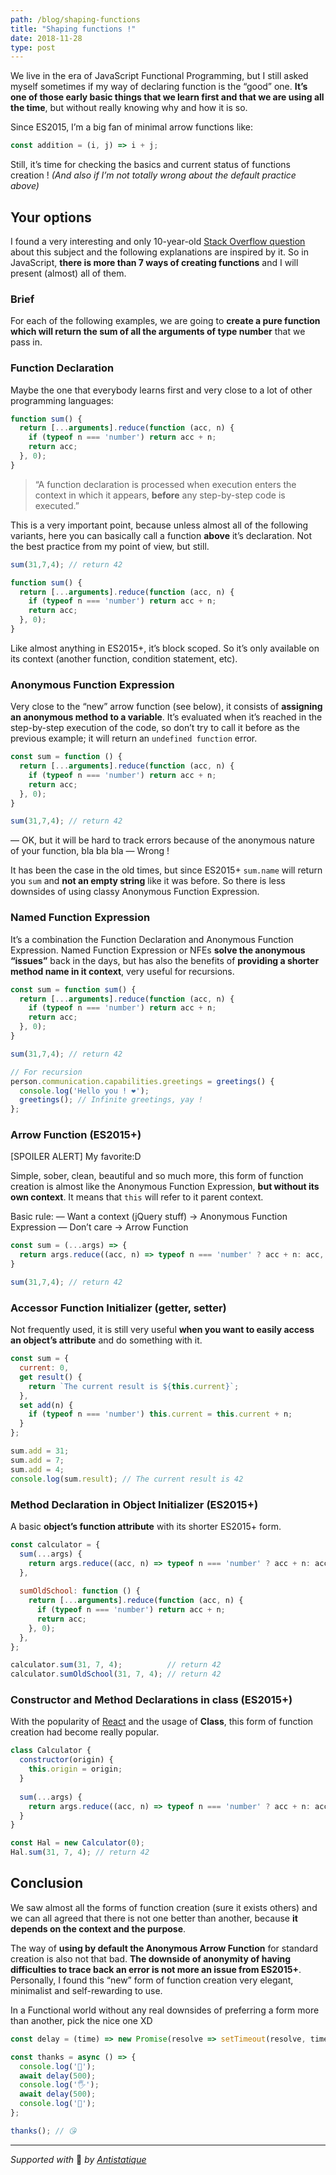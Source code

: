 ```yaml
---
path: /blog/shaping-functions
title: "Shaping functions !"
date: 2018-11-28
type: post
---
```


We live in the era of JavaScript Functional Programming, but I still asked myself sometimes if my way of declaring function is the “good” one.  **It’s one of those early basic things that we learn first and that we are using all the time**, but without really knowing why and how it is so.

Since ES2015, I’m a big fan of minimal arrow functions like:
```js
const addition = (i, j) => i + j;
```

Still, it’s time for checking the basics and current status of functions creation ! *(And also if I’m not totally wrong about the default practice above)*

## Your options
I found a very interesting and only 10-year-old [Stack Overflow question](https://stackoverflow.com/questions/336859/var-functionname-function-vs-function-functionname)  about this subject and the following explanations are inspired by it. So in JavaScript, **there is more than 7 ways of creating functions** and I will present (almost) all of them.

### Brief
For each of the following examples, we are going to **create a pure function which will return the sum of all the arguments of type number** that we pass in.

### Function Declaration
Maybe the one that everybody learns first and very close to a lot of other programming languages:

```js
function sum() {
  return [...arguments].reduce(function (acc, n) {
    if (typeof n === 'number') return acc + n;
    return acc;
  }, 0);
}
```

> “A function declaration is processed when execution enters the context in which it appears, **before** any step-by-step code is executed.”

This is a very important point, because unless almost all of the following variants, here you can basically call a function **above** it’s declaration. Not the best practice from my point of view, but still.

```js
sum(31,7,4); // return 42

function sum() {
  return [...arguments].reduce(function (acc, n) {
    if (typeof n === 'number') return acc + n;
    return acc;
  }, 0);
}
``` 

Like almost anything in ES2015+, it’s block scoped. So it’s only available on its context (another function, condition statement, etc).

### Anonymous Function Expression
Very close to the “new” arrow function (see below), it consists of **assigning an anonymous method to a variable**. It’s evaluated when it’s reached in the step-by-step execution of the code, so don’t try to call it before as the previous example; it will return an `undefined function` error. 

```js
const sum = function () {
  return [...arguments].reduce(function (acc, n) {
    if (typeof n === 'number') return acc + n;
    return acc;
  }, 0);
}

sum(31,7,4); // return 42
``` 

— OK, but it will be hard to track errors because of the anonymous nature of your function, bla bla bla
— Wrong !

It has been the case in the old times, but since ES2015+ `sum.name` will return you `sum` and **not an empty string** like it was before. So there is less downsides of using classy Anonymous  Function Expression.

### Named Function Expression
It’s a combination the Function Declaration and Anonymous Function Expression. Named Function Expression or NFEs **solve the anonymous “issues”** back in the days, but has also the benefits of **providing a shorter method name in it context**, very useful for recursions.

```js
const sum = function sum() {
  return [...arguments].reduce(function (acc, n) {
    if (typeof n === 'number') return acc + n;
    return acc;
  }, 0);
}

sum(31,7,4); // return 42

// For recursion
person.communication.capabilities.greetings = greetings() {
  console.log('Hello you ! ❤️');
  greetings(); // Infinite greetings, yay !
};
``` 


### Arrow Function (ES2015+)
[SPOILER ALERT] My favorite:D

Simple, sober, clean, beautiful and so much more, this form of function creation is almost like the Anonymous Function Expression, **but without its own context**. It means that `this` will refer to it parent context.

Basic rule:
— Want a context (jQuery stuff) -> Anonymous Function Expression
— Don’t care -> Arrow Function

```js
const sum = (...args) => {
  return args.reduce((acc, n) => typeof n === 'number' ? acc + n: acc, 0);
}

sum(31,7,4); // return 42
```

### Accessor Function Initializer (getter, setter)
Not frequently used, it is still very useful **when you want to easily access an object’s attribute** and do something with it.

```js
const sum = {
  current: 0,
  get result() {
    return `The current result is ${this.current}`;
  },
  set add(n) {
    if (typeof n === 'number') this.current = this.current + n;
  }
};

sum.add = 31;
sum.add = 7;
sum.add = 4;
console.log(sum.result); // The current result is 42
```


### Method Declaration in Object Initializer (ES2015+)
A basic **object’s function attribute** with its shorter ES2015+ form.

```js
const calculator = {  
  sum(...args) {
    return args.reduce((acc, n) => typeof n === 'number' ? acc + n: acc, 0);
  },
  
  sumOldSchool: function () {
    return [...arguments].reduce(function (acc, n) {
      if (typeof n === 'number') return acc + n;
      return acc;
    }, 0);
  },  
};

calculator.sum(31, 7, 4);          // return 42
calculator.sumOldSchool(31, 7, 4); // return 42
```

### Constructor and Method Declarations in class (ES2015+)
With the popularity of [React](https://reactjs.org/) and the usage of **Class**, this form of function creation had become really popular.

```js
class Calculator {
  constructor(origin) {
    this.origin = origin;
  }
  
  sum(...args) {
    return args.reduce((acc, n) => typeof n === 'number' ? acc + n: acc, this.origin);
  }
}

const Hal = new Calculator(0);
Hal.sum(31, 7, 4); // return 42
```


## Conclusion
We saw almost all the forms of function creation (sure it exists others) and we can all agreed that there is not one better than another, because **it depends on the context and the purpose**.

The way of **using by default the Anonymous Arrow Function** for standard creation is also not that bad. **The downside of anonymity of having difficulties to trace back an error is not more an issue from ES2015+**. Personally, I found this “new” form of function creation very elegant, minimalist and self-rewarding to use.

In a Functional world without any real downsides of preferring a form more than another, pick the nice one XD

```js
const delay = (time) => new Promise(resolve => setTimeout(resolve, time));

const thanks = async () => {
  console.log('👊');  
  await delay(500);
  console.log('🖐️');
  await delay(500);
  console.log('🎤');
};

thanks(); // 😘
```

---

*Supported with* 💛 *by [Antistatique](https://antistatique.net)*
